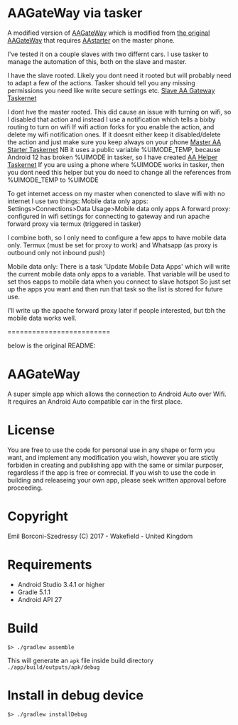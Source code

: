 # AAGateWay via tasker

A modified version of [AAGateWay](https://github.com/olivluca/AAGateWay) which is modified from [the original AAGateWay](https://github.com/borconi/AAGateWay) that requires [AAstarter](https://github.com/north3221/AAstarter) on the master phone.

I've tested it on a couple slaves with two differnt cars. I use tasker to manage the automation of this, both on the slave and master.

I have the slave rooted. Likely you dont need it rooted but will probably need to adapt a few of the actions. Tasker should tell you any missing permissions you need like write secure settings etc.
[Slave AA Gateway Taskernet](https://taskernet.com/shares/?user=AS35m8nqYTffEdExZ6ozF%2BBQfM24JDN5ykKGTNXQJ8EIFoh9D8HPiE1OzO69y84JwUDw5TlK&id=Project%3AAAGateway-tcp)

I dont hve the master rooted. This did cause an issue with turning on wifi, so I disabled that action and instead I use a notification which tells a bixby routing to turn on wifi
If wifi action forks for you enable the action, and delete my wifi notification ones. If it doesnt either keep it disabled/delete the action and just make sure you keep always on your phone
[Master AA Starter Taskernet](https://taskernet.com/shares/?user=AS35m8nqYTffEdExZ6ozF%2BBQfM24JDN5ykKGTNXQJ8EIFoh9D8HPiE1OzO69y84JwUDw5TlK&id=Project%3AAndroidAuto)
NB it uses a public variable %UIMODE_TEMP, because Android 12 has broken %UIMODE in tasker, so I have created
[AA Helper Taskernet](https://taskernet.com/shares/?user=AS35m8nqYTffEdExZ6ozF%2BBQfM24JDN5ykKGTNXQJ8EIFoh9D8HPiE1OzO69y84JwUDw5TlK&id=Project%3AAA+Helper)
If you are using a phone where %UIMODE works in tasker, then you dont need this helper but you do need to change all the references from %UIMODE_TEMP to %UIMODE

To get internet access on my master when conencted to slave wifi with no internet I use two things:
	Mobile data only apps: Settings>Connections>Data Usage>Mobile data only apps
	A forward proxy: configured in wifi settings for connecting to gateway and run apache forward proxy via termux (triggered in tasker)

I combine both, so I only need to configure a few apps to have mobile data only. Termux (must be set for proxy to work) and Whatsapp (as proxy is outbound only not inbound push)

Mobile data only: There is a task 'Update Mobile Data Apps' which will write the current mobile data only apps to a variable. That variable will be used to set thos eapps to mobile data when you connect to slave hotspot
So just set up the apps you want and then run that task so the list is stored for future use.

I'll write up the apache forward proxy later if people interested, but tbh the mobile data works well. 

=========================


below is the original README:

# AAGateWay

A super simple app which allows the connection to Android Auto over Wifi. It requires an Android Auto compatible car in the first place.

# License

You are free to use the code for personal use in any shape or form you want, and implement any modification you wish, however you are stictly forbiden in creating and publishing app with the same or similar purposer, regardless if the app is free or comrecial. If you wish to use the code in building and releaseing your own app, please seek written approval before proceeding.

# Copyright
Emil Borconi-Szedressy (C) 2017 - Wakefield - United Kingdom

# Requirements

* Android Studio 3.4.1 or higher
* Gradle 5.1.1
* Android API 27


# Build 

```
$> ./gradlew assemble 
```

This will generate an `apk` file inside build directory `./app/build/outputs/apk/debug`

# Install in debug device

```
$> ./gradlew installDebug
```
